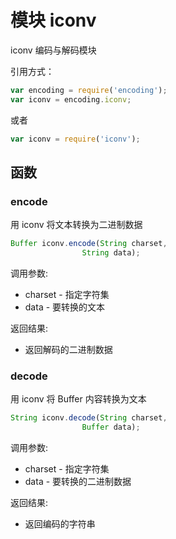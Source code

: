 # 模块 iconv
iconv 编码与解码模块

引用方式：
```JavaScript
var encoding = require('encoding');
var iconv = encoding.iconv;
```
或者
```JavaScript
var iconv = require('iconv');
```
## 函数
        
### encode
用 iconv 将文本转换为二进制数据
```JavaScript
Buffer iconv.encode(String charset,
                String data);
```

调用参数:
* charset - 指定字符集
* data - 要转换的文本

返回结果:
* 返回解码的二进制数据

### decode
用 iconv 将 Buffer 内容转换为文本
```JavaScript
String iconv.decode(String charset,
                Buffer data);
```

调用参数:
* charset - 指定字符集
* data - 要转换的二进制数据

返回结果:
* 返回编码的字符串

